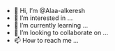 - 👋 Hi, I’m @Alaa-alkeresh
- 👀 I’m interested in ...
- 🌱 I’m currently learning ...
- 💞️ I’m looking to collaborate on ...
- 📫 How to reach me ...

<!---
Alaa-alkeresh/Alaa-alkeresh is a ✨ special ✨ repository because its `README.md` (this file) appears on your GitHub profile.
You can click the Preview link to take a look at your changes.
--->
